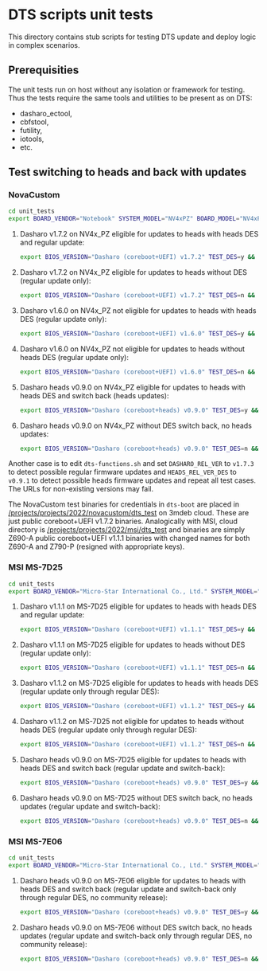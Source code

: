 # DTS scripts unit tests

This directory contains stub scripts for testing DTS update and deploy logic
in complex scenarios.

## Prerequisities

The unit tests run on host without any isolation or framework for testing.
Thus the tests require the same tools and utilities to be present as on DTS:

* dasharo_ectool,
* cbfstool,
* futility,
* iotools,
* etc.

## Test switching to heads and back with updates

### NovaCustom

```bash
cd unit_tests
export BOARD_VENDOR="Notebook" SYSTEM_MODEL="NV4xPZ" BOARD_MODEL="NV4xPZ"
```

1. Dasharo v1.7.2 on NV4x_PZ eligible for updates to heads with heads DES and
   regular update:

    ```bash
    export BIOS_VERSION="Dasharo (coreboot+UEFI) v1.7.2" TEST_DES=y && ./dts-boot
    ```

2. Dasharo v1.7.2 on NV4x_PZ eligible for updates to heads without DES
   (regular update only):

    ```bash
    export BIOS_VERSION="Dasharo (coreboot+UEFI) v1.7.2" TEST_DES=n && ./dts-boot
    ```

3. Dasharo v1.6.0 on NV4x_PZ not eligible for updates to heads with heads DES
   (regular update only):

    ```bash
    export BIOS_VERSION="Dasharo (coreboot+UEFI) v1.6.0" TEST_DES=y && ./dts-boot
    ```

4. Dasharo v1.6.0 on NV4x_PZ not eligible for updates to heads without heads
   DES (regular update only):

    ```bash
    export BIOS_VERSION="Dasharo (coreboot+UEFI) v1.6.0" TEST_DES=n && ./dts-boot
    ```

5. Dasharo heads v0.9.0 on NV4x_PZ eligible for updates to heads with heads
   DES and switch back (heads updates):

    ```bash
    export BIOS_VERSION="Dasharo (coreboot+heads) v0.9.0" TEST_DES=y && ./dts-boot
    ```

6. Dasharo heads v0.9.0 on NV4x_PZ without DES switch back, no heads updates:

    ```bash
    export BIOS_VERSION="Dasharo (coreboot+heads) v0.9.0" TEST_DES=n && ./dts-boot
    ```

Another case is to edit `dts-functions.sh` and set `DASHARO_REL_VER` to
`v1.7.3` to detect possible regular firmware updates and `HEADS_REL_VER_DES`
to `v0.9.1` to detect possible heads firmware updates and repeat all test
cases. The URLs for non-existing versions may fail.

The NovaCustom test binaries for credentials in `dts-boot` are placed in
[/projects/projects/2022/novacustom/dts_test](https://cloud.3mdeb.com/index.php/f/659609)
on 3mdeb cloud. These are just public coreboot+UEFI v1.7.2 binaries.
Analogically with MSI, cloud directory is
[/projects/projects/2022/msi/dts_test](https://cloud.3mdeb.com/index.php/f/667474)
and binaries are simply Z690-A public coreboot+UEFI v1.1.1 binaries with
changed names for both Z690-A and Z790-P (resigned with appropriate keys).

### MSI MS-7D25

```bash
cd unit_tests
export BOARD_VENDOR="Micro-Star International Co., Ltd." SYSTEM_MODEL="MS-7D25" BOARD_MODEL="PRO Z690-A WIFI DDR4(MS-7D25)"
```

1. Dasharo v1.1.1 on MS-7D25 eligible for updates to heads with heads DES and
   regular update:

    ```bash
    export BIOS_VERSION="Dasharo (coreboot+UEFI) v1.1.1" TEST_DES=y && ./dts-boot
    ```

2. Dasharo v1.1.1 on MS-7D25 eligible for updates to heads without DES
   (regular update only):

    ```bash
    export BIOS_VERSION="Dasharo (coreboot+UEFI) v1.1.1" TEST_DES=n && ./dts-boot
    ```

3. Dasharo v1.1.2 on MS-7D25 eligible for updates to heads with heads DES
   (regular update only through regular DES):

    ```bash
    export BIOS_VERSION="Dasharo (coreboot+UEFI) v1.1.2" TEST_DES=y && ./dts-boot
    ```

4. Dasharo v1.1.2 on MS-7D25 not eligible for updates to heads without heads
   DES (regular update only through regular DES):

    ```bash
    export BIOS_VERSION="Dasharo (coreboot+UEFI) v1.1.2" TEST_DES=n && ./dts-boot
    ```

5. Dasharo heads v0.9.0 on MS-7D25 eligible for updates to heads with heads
   DES and switch back (regular update and switch-back):

    ```bash
    export BIOS_VERSION="Dasharo (coreboot+heads) v0.9.0" TEST_DES=y && ./dts-boot
    ```

6. Dasharo heads v0.9.0 on MS-7D25 without DES switch back, no heads updates
   (regular update and switch-back):

    ```bash
    export BIOS_VERSION="Dasharo (coreboot+heads) v0.9.0" TEST_DES=n && ./dts-boot
    ```

### MSI MS-7E06

```bash
cd unit_tests
export BOARD_VENDOR="Micro-Star International Co., Ltd." SYSTEM_MODEL="MS-7E06" BOARD_MODEL="PRO Z790-P WIFI (MS-7E06)"
```

1. Dasharo heads v0.9.0 on MS-7E06 eligible for updates to heads with heads
   DES and switch back (regular update and switch-back only through regular
   DES, no community release):

    ```bash
    export BIOS_VERSION="Dasharo (coreboot+heads) v0.9.0" TEST_DES=y && ./dts-boot
    ```

2. Dasharo heads v0.9.0 on MS-7E06 without DES switch back, no heads updates
   (regular update and switch-back only through regular DES, no community
   release):

    ```bash
    export BIOS_VERSION="Dasharo (coreboot+heads) v0.9.0" TEST_DES=n && ./dts-boot
    ```
